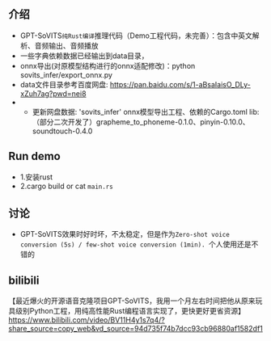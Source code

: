## 介绍

- GPT-SoVITS`纯Rust编译`推理代码（Demo工程代码，未完善）：包含中英文解析、音频输出、音频播放
- 一些字典依赖数据已经输出到data目录，
- onnx导出(对原模型结构进行的onnx适配修改)：python sovits_infer/export_onnx.py 
- data文件目录参考百度网盘: https://pan.baidu.com/s/1-aBsaIaisO_DLy-xZuh7ag?pwd=nei8
- - 更新网盘数据: 'sovits_infer' onnx模型导出工程、依赖的Cargo.toml lib: （部分二次开发了）grapheme_to_phoneme-0.1.0、pinyin-0.10.0、soundtouch-0.4.0

## Run demo
- 1.安装rust
- 2.cargo build or cat `main.rs`

## 讨论
- GPT-SoVITS效果时好时坏，不太稳定，但是作为`Zero-shot voice conversion (5s) / few-shot voice conversion (1min). `个人使用还是不错的

## bilibili
【最近爆火的开源语音克隆项目GPT-SoVITS，我用一个月左右时间把他从原来玩具级别Python工程，用纯高性能Rust编程语言实现了，更快更好更省资源】 https://www.bilibili.com/video/BV11H4y1s7q4/?share_source=copy_web&vd_source=94d735f74b7dcc93cb96880af1582df1
